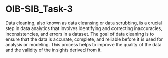 # OIB-SIB_Task-3
Data cleaning, also known as data cleansing or data scrubbing, is a crucial step in data analytics that involves identifying and correcting inaccuracies, inconsistencies, and errors in a dataset. The goal of data cleaning is to ensure that the data is accurate, complete, and reliable before it is used for analysis or modeling. This process helps to improve the quality of the data and the validity of the insights derived from it.
